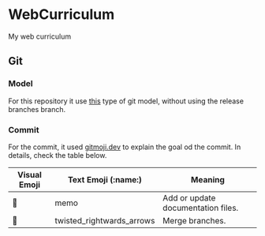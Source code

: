# WebCurriculum
My web curriculum

## Git
### Model
For this repository it use [this](https://www.diegor.it/assets/images/git1.png) type of git model, without using the release branches branch.

### Commit
For the commit, it used [gitmoji.dev](https://gitmoji.dev/) to explain the goal od the commit. In details, check the table below.

| Visual Emoji | Text Emoji (:name:) | Meaning |
| ------------ | ---------- | ------- |
| 📝 | memo | Add or update documentation files. |
| 🔀 | twisted_rightwards_arrows | Merge branches. |